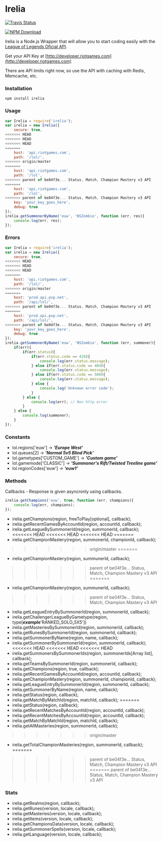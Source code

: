Irelia
======

[![Travis Status](https://api.travis-ci.org/alexperezpaya/irelia.png)](https://travis-ci.org/alexperezpaya/irelia)

[![NPM Download](https://nodei.co/npm/irelia.png?downloads=true)](https://www.npmjs.org/package/irelia)

Irelia is a Node.js Wrapper that will allow you to start coding easily with the [League of Legends Oficial API](http://developer.riotgames.com).

Get your API Key at [http://developer.riotgames.com](http://developer.riotgames.com)


There are API limits right now, so use the API with caching with Redis, Memcache, etc.


### Installation

```
npm install irelia
```

### Usage

```javascript
var Irelia = require('irelia');
var irelia = new Irelia({
	secure: true,
<<<<<<< HEAD
<<<<<<< HEAD
<<<<<<< HEAD
=======
	host: 'api.riotgames.com',
	path: '/lol/',
>>>>>>> origin/master
=======
	host: 'api.riotgames.com',
	path: '/lol',
>>>>>>> parent of be04f3e... Status, Match, Champion Mastery v3 API
=======
	host: 'api.riotgames.com',
	path: '/lol',
>>>>>>> parent of be04f3e... Status, Match, Champion Mastery v3 API
	key: 'your_key_goes_here',
	debug: true
});
irelia.getSummonerByName('euw', 'NSZombie', function (err, res){
	console.log(err, res);
});
```

### Errors

```javascript
var Irelia = require('irelia');
var irelia = new Irelia({
	secure: true,
<<<<<<< HEAD
<<<<<<< HEAD
<<<<<<< HEAD
=======
	host: 'api.riotgames.com',
	path: '/lol/',
>>>>>>> origin/master
=======
	host: 'prod.api.pvp.net',
	path: '/api/lol/',
>>>>>>> parent of be04f3e... Status, Match, Champion Mastery v3 API
=======
	host: 'prod.api.pvp.net',
	path: '/api/lol/',
>>>>>>> parent of be04f3e... Status, Match, Champion Mastery v3 API
	key: 'your_key_goes_here',
	debug: true
});
irelia.getSummonerByName('euw', 'NSZombie', function (err, summoner){
	if(err){
		if(err.status){
			if(err.status.code == 429){
				console.log(err.status.message);
			} else if(err.status.code == 404){
				console.log(err.status.message);
			} else if(err.status.code == 500){
				console.log(err.status.message);
			} else {
				console.log('Unknown error code');
			}
		} else {
			console.log(err); // Non http error
		}
	} else {
		console.log(summoner);
	}
});
```

### Constants

- lol.regions['euw'] -> ***'Europe West'***
- lol.queues[2] -> ***'Normal 5v5 Blind Pick'***
- lol.gametypes['CUSTOM_GAME'] -> ***'Custom game'***
- lol.gamemode['CLASSIC'] -> ***'Summoner's Rift/Twisted Treeline game'***
- lol.regionCodes['euw'] -> ***'euw1'***

### Methods

Callbacks - Response is given asyncronly using callbacks.
```javascript
irelia.getChampions('euw', true, function (err, champions){
	console.log(err, champions);
});
```

- irelia.getChampions(region, freeToPlay[optional], callback);
- irelia.getRecentGamesByAccountId(region, accountId, callback);
- irelia.getLeagueBySummonerId(region, summonerId, callback);
<<<<<<< HEAD
<<<<<<< HEAD
<<<<<<< HEAD
=======
- irelia.getChampionMastery(region, summonerId, championId, callback);
>>>>>>> origin/master
=======
- irelia.getChampionMastery(region, summunerId, callback);
>>>>>>> parent of be04f3e... Status, Match, Champion Mastery v3 API
=======
- irelia.getChampionMastery(region, summunerId, callback);
>>>>>>> parent of be04f3e... Status, Match, Champion Mastery v3 API
- irelia.getLeagueEntryBySummonerId(region, summonerId, callback);
- irelia.getChallengerLeagueByGametype(region, type[***example***'RANKED_SOLO_5X5'])
- irelia.getMasteriesBySummonerId(region, summonerId, callback);
- irelia.getRunesBySummonerId(region, summonerId, callback);
- irelia.getSummonerByName(region, name, callback);
- irelia.getSummonerBySummonerId(region, summonerId, callback);
<<<<<<< HEAD
<<<<<<< HEAD
<<<<<<< HEAD
- irelia.getSummonersBySummonerIds(region, summonerIds[Array list], callback);
- irelia.getTeamsBySummonerId(region, summonerId, callback);
- irelia.getChampions(region, true, callback);
- irelia.getRecentGamesByAccountId(region, accountId, callback);
- irelia.getChampionMastery(region, summonerId, championId, callback);
- irelia.getLeagueEntryBySummonerId(region, summonerId, callback);
- irelia.getSummonerByName(region, name, callback);
- irelia.getStatus(region, callback);
- irelia.getMatchByMatchId(region, matchId, callback);
=======
- irelia.getStatus(region, callback);
- irelia.getRecentMatchesByAccountId(region, accountId, callback);
- irelia.getRecentMatchesByAccountId(region, accountId, callback);
- irelia.getMatchByMatchId(region, matchId, callback);
- irelia.getAllMasteries(region, summonerId, callback);
>>>>>>> origin/master
- irelia.getTotalChampionMasteries(region, summonerId, callback);
=======
>>>>>>> parent of be04f3e... Status, Match, Champion Mastery v3 API
=======
>>>>>>> parent of be04f3e... Status, Match, Champion Mastery v3 API

### Stats

- irelia.getRealms(region, callback);
- irelia.getRunes(version, locale, callback);
- irelia.getMasteries(version, locale, callback);
- irelia.getItems(version, locale, callback);
- irelia.getChampionsData(version, locale, callback);
- irelia.getSummonerSpells(version, locale, callback);
- irelia.getLanguage(version, locale, callback);

